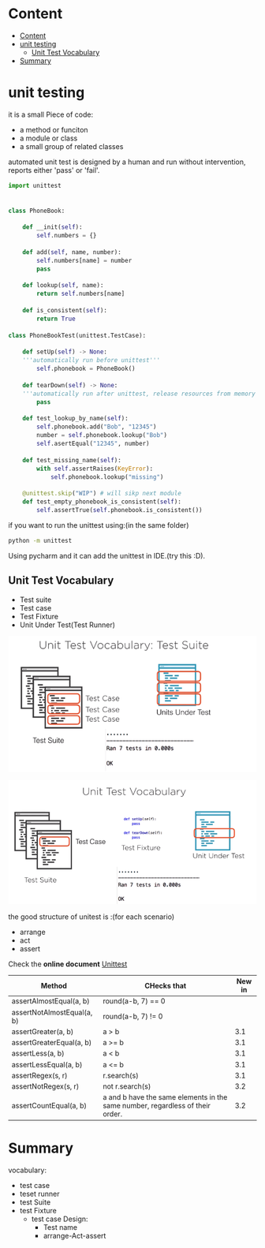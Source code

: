 # Content

- [Content](#content)
- [unit testing](#unit-testing)
  - [Unit Test Vocabulary](#unit-test-vocabulary)
- [Summary](#summary)


# unit testing

it is a small Piece of code:
* a method or funciton
* a module or class
* a small group of related classes

automated unit test is designed by a human and run without intervention, reports either 'pass' or 'fail'.

```python
import unittest


class PhoneBook:

    def __init(self):
        self.numbers = {}

    def add(self, name, number):
        self.numbers[name] = number
        pass

    def lookup(self, name):
        return self.numbers[name]
    
    def is_consistent(self):
        return True 

class PhoneBookTest(unittest.TestCase):

    def setUp(self) -> None:
    '''automatically run before unittest'''
        self.phonebook = PhoneBook()

    def tearDown(self) -> None:
    '''automatically run after unittest, release resources from memory like files'''
        pass

    def test_lookup_by_name(self):
        self.phonebook.add("Bob", "12345")
        number = self.phonebook.lookup("Bob")
        self.asertEqual("12345", number)
    
    def test_missing_name(self):
        with self.assertRaises(KeyError):
            self.phonebook.lookup("missing")

    @unittest.skip("WIP") # will sikp next module
    def test_empty_phonebook_is_consistent(self):
        self.assertTrue(self.phonebook.is_consistent())
```

if you want to run the unittest using:(in the same folder)

```bash
python -m unittest
```

Using pycharm and it can add the unittest in IDE.(try this :D).

## Unit Test Vocabulary
* Test suite
* Test case
* Test Fixture
* Unit Under Test(Test Runner)

![unit_test_suite](./images/Unit_test_suite.png)

![unit_test_vocabulary](./images/unittest_vab.png)

the good structure of unitest is :(for each scenario)
* arrange
* act
* assert

Check the **online document** [Unittest](https://docs.python.org/3/library/unittest.html)

|Method | CHecks that| New in|
|---|---|---|
|assertAlmostEqual(a, b)|round(a-b, 7) == 0| |
|assertNotAlmostEqual(a, b)|round(a-b, 7) != 0||
|assertGreater(a, b)|a > b|3.1|
|assertGreaterEqual(a, b)|a >= b|3.1|
|assertLess(a, b)|a < b|3.1|
|assertLessEqual(a, b)|a <= b|3.1|
|assertRegex(s, r)|r.search(s)|3.1|
|assertNotRegex(s, r)|not r.search(s)|3.2|
|assertCountEqual(a, b)|a and b have the same elements in the same number, regardless of their order.|3.2|

# Summary
vocabulary:
* test case
* teset runner
* test Suite
* test Fixture
  * test case Design:
    * Test name
    * arrange-Act-assert